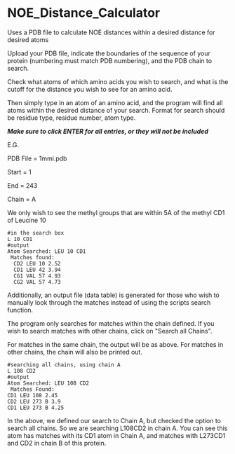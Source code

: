 # NOE_Distance_Calculator
Uses a PDB file to calculate NOE distances within a desired distance for desired atoms


Upload your PDB file, indicate the boundaries of the sequence of your protein (numbering must match PDB numbering), and the PDB chain to search. 

Check what atoms of which amino acids you wish to search, and what is the cutoff for the distance you wish to see for an amino acid. 

Then simply type in an atom of an amino acid, and the program will find all atoms within the desired distance of your search. Format for search should be residue type, residue number, atom type.

***Make sure to click ENTER for all entries, or they will not be included***

E.G.

PDB File = 1mmi.pdb

Start = 1

End = 243

Chain = A

We only wish to see the methyl groups that are within 5A of the methyl CD1 of Leucine 10

```
#in the search box
L 10 CD1
#output
Atom Searched: LEU 10 CD1 
 Matches found: 
  CD2 LEU 10 2.52
  CD1 LEU 42 3.94
  CG1 VAL 57 4.93
  CG2 VAL 57 4.73
```

Additionally, an output file (data table) is generated for those who wish to manually look through the matches instead of using the scripts search function. 

The program only searches for matches within the chain defined. If you wish to search matches with other chains, click on "Search all Chains". 

For matches in the same chain, the output will be as above. For matches in other chains, the chain will also be printed out. 

```
#searching all chains, using chain A
L 108 CD2
#output
Atom Searched: LEU 108 CD2 
 Matches Found: 
CD1 LEU 108 2.45
CD2 LEU 273 B 3.9
CD1 LEU 273 B 4.25
```
In the above, we defined our search to Chain A, but checked the option to search all chains. So we are searching L108CD2 in chain A. You can see this atom has matches with its CD1 atom in Chain A, and matches with L273CD1 and CD2 in chain B of this protein. 
